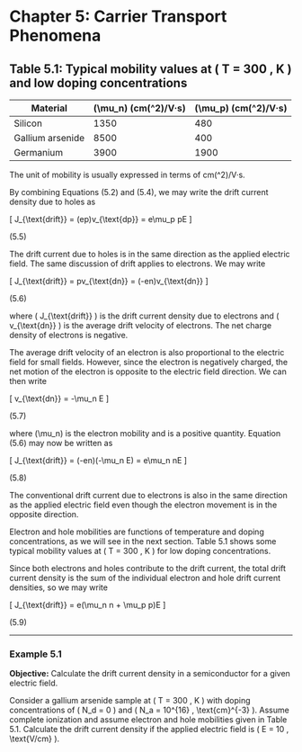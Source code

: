 # Chapter 5: Carrier Transport Phenomena

## Table 5.1: Typical mobility values at \( T = 300 \, K \) and low doping concentrations

| Material          | \(\mu_n\) (cm\(^2\)/V·s) | \(\mu_p\) (cm\(^2\)/V·s) |
|-------------------|--------------------------|--------------------------|
| Silicon           | 1350                     | 480                      |
| Gallium arsenide  | 8500                     | 400                      |
| Germanium         | 3900                     | 1900                     |

The unit of mobility is usually expressed in terms of cm\(^2\)/V·s.

By combining Equations (5.2) and (5.4), we may write the drift current density due to holes as

\[
J_{\text{drift}} = (ep)v_{\text{dp}} = e\mu_p pE
\]

(5.5)

The drift current due to holes is in the same direction as the applied electric field. The same discussion of drift applies to electrons. We may write

\[
J_{\text{drift}} = pv_{\text{dn}} = (-en)v_{\text{dn}}
\]

(5.6)

where \( J_{\text{drift}} \) is the drift current density due to electrons and \( v_{\text{dn}} \) is the average drift velocity of electrons. The net charge density of electrons is negative.

The average drift velocity of an electron is also proportional to the electric field for small fields. However, since the electron is negatively charged, the net motion of the electron is opposite to the electric field direction. We can then write

\[
v_{\text{dn}} = -\mu_n E
\]

(5.7)

where \(\mu_n\) is the electron mobility and is a positive quantity. Equation (5.6) may now be written as

\[
J_{\text{drift}} = (-en)(-\mu_n E) = e\mu_n nE
\]

(5.8)

The conventional drift current due to electrons is also in the same direction as the applied electric field even though the electron movement is in the opposite direction.

Electron and hole mobilities are functions of temperature and doping concentrations, as we will see in the next section. Table 5.1 shows some typical mobility values at \( T = 300 \, K \) for low doping concentrations.

Since both electrons and holes contribute to the drift current, the total drift current density is the sum of the individual electron and hole drift current densities, so we may write

\[
J_{\text{drift}} = e(\mu_n n + \mu_p p)E
\]

(5.9)

----

### Example 5.1

**Objective:** Calculate the drift current density in a semiconductor for a given electric field.

Consider a gallium arsenide sample at \( T = 300 \, K \) with doping concentrations of \( N_d = 0 \) and \( N_a = 10^{16} \, \text{cm}^{-3} \). Assume complete ionization and assume electron and hole mobilities given in Table 5.1. Calculate the drift current density if the applied electric field is \( E = 10 \, \text{V/cm} \).